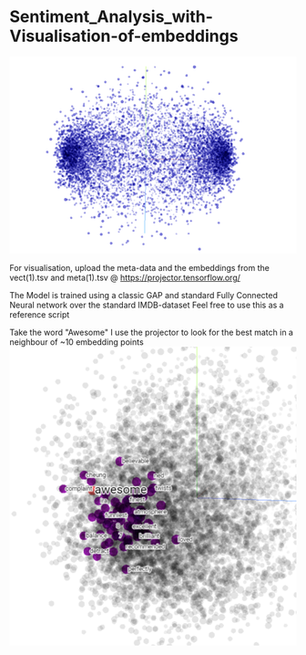 # Sentiment_Analysis_with-Visualisation-of-embeddings
![](/emb.PNG)

For visualisation, upload the meta-data and the embeddings from the vect(1).tsv and meta(1).tsv @ https://projector.tensorflow.org/

The Model is trained using a classic GAP and standard Fully Connected Neural network over the standard IMDB-dataset
Feel free to use this as a reference script

Take the word "Awesome" I use the projector to look for the best match in a neighbour of ~10 embedding points
![](/emb1.PNG)
